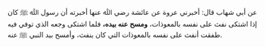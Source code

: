 عن أبي شهاب قال: أخبرني عروة عن عائشة رضي ﷲ عنها أخبرته أن رسول ﷲ ﷺ كان إذا اشتكى نفث على نفسه بالمعوذات، **ومسح عنه بيده،** فلما اشتكى وجعه الذي توفي فيه طفقت أنفث على نفسه بالمعوذات التي كان ينفث، وأمسح بيد النبي ﷺ عنه.
